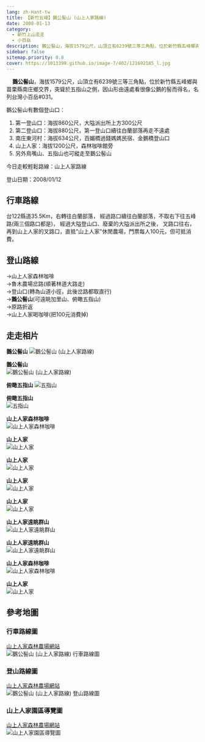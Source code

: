 ```yaml
---
lang: zh-Hant-tw
title: 【新竹五峰】鵝公髻山 (山上人家路線)
date: 2008-01-13
category: 
  - 新竹上山走走
  - 小百岳
description: 鵝公髻山，海拔1579公尺，山頂立有6239號三等三角點，位於新竹縣五峰鄉與苗栗縣南庄鄉交界，突聳於五指山之側，因山形由遠處看很像公鵝的髻而得名，名列台灣小百岳#031。
sidebar: false
sitemap.priority: 0.8
cover: https://1013399.github.io/image-7/402/121692185_l.jpg
---
```


    **鵝公髻山**，海拔1579公尺，山頂立有6239號三等三角點，位於新竹縣五峰鄉與苗栗縣南庄鄉交界，突聳於五指山之側，因山形由遠處看很像公鵝的髻而得名，名列台灣小百岳#031。

鵝公髻山有數個登山口：
<!-- more -->

1. 第一登山口：海拔860公尺，大隘派出所上方300公尺  
2. 第二登山口：海拔880公尺，第一登山口續往白蘭部落再走不遠處  
3. 南庄東河村：海拔634公尺，百媚橋過錢媽媽民宿、金鵝橋登山口  
4. 山上人家：海拔1200公尺，森林咖啡館旁  
5. 另外鳥嘴山、五指山也可縱走至鵝公髻山

今日走較輕鬆路線：山上人家路線

登山日期：2008/01/12

## 行車路線
台122縣道35.5Km，右轉往白蘭部落， 經過路口續往白蘭部落，不取右下往五峰路(兩三個路口都是)， 經過大隘登山口、廢棄的大隘派出所之後， 叉路口往右，再到山上人家的叉路口，直抵"山上人家"休閒農場，門票每人100元，但可抵消費。

## 登山路線
→山上人家森林咖啡  
→魯木農場岔路(順著林道大路走)  
→登山口(轉為山道小徑，此後岔路都取直行)  
→**鵝公髻山**(可遠眺加里山、俯瞰五指山)  
→原路折返  
→山上人家喝咖啡(把100元消費掉)

## 走走相片
**鵝公髻山**
![鵝公髻山 (山上人家路線)](https://1013399.github.io/image-7/402/121692129_l.jpg)

**鵝公髻山**  
![鵝公髻山 (山上人家路線)](https://1013399.github.io/image-7/402/121692133_l.jpg)

**俯瞰五指山**
![五指山](https://1013399.github.io/image-7/402/121692136_l.jpg)

**俯瞰五指山**  
![五指山](https://1013399.github.io/image-7/402/121692145_l.jpg)

**山上人家森林咖啡**  
![山上人家森林咖啡](https://1013399.github.io/image-7/402/121692185_l.jpg)

**山上人家**  
![山上人家](https://1013399.github.io/image-7/402/121692192_l.jpg)

**山上人家**  
![山上人家](https://1013399.github.io/image-7/402/121692205_l.jpg)

**山上人家**  
![山上人家](https://1013399.github.io/image-7/402/121692213_l.jpg)

**山上人家**  
![山上人家](https://1013399.github.io/image-7/402/121692216_l.jpg)

**山上人家遠眺群山**  
![山上人家遠眺群山](https://1013399.github.io/image-7/402/121692224_l.jpg)

**山上人家遠眺群山**  
![山上人家遠眺群山](https://1013399.github.io/image-7/402/121692277_l.jpg)

**山上人家森林咖啡**  
![山上人家森林咖啡](https://1013399.github.io/image-7/402/121692279_l.jpg)

**山上人家**  
![山上人家](https://1013399.github.io/image-7/402/121692284_l.jpg)

## 參考地圖

### 行車路線圖
[山上人家森林農場網站](http://www.forest-park.biz/)  
![鵝公髻山 (山上人家路線) 行車路線圖](https://1013399.github.io/image-7/402/121692031_l.jpg)

### 登山路線圖
[山上人家森林農場網站](http://www.forest-park.biz/)  
![鵝公髻山 (山上人家路線) 登山路線圖](https://1013399.github.io/image-7/402/121692022_l.jpg)

### 山上人家園區導覽圖
[山上人家森林農場網站](http://www.forest-park.biz/)  
![山上人家園區導覽圖](https://1013399.github.io/image-7/402/121692021_l.jpg)